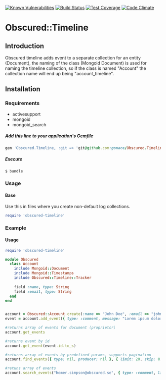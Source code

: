 <a href="https://snyk.io/test/github/gonace/obscured.timeline"><img src="https://snyk.io/test/github/gonace/obscured.timeline/badge.svg" alt="Known Vulnerabilities" data-canonical-src="https://snyk.io/test/github/gonace/obscured.timeline" style="max-width:100%;"></a>
[![Build Status](https://travis-ci.org/gonace/Obscured.Timeline.svg?branch=master)](https://travis-ci.org/gonace/Obscured.Timeline)
[![Test Coverage](https://codeclimate.com/github/gonace/Obscured.Timeline/badges/coverage.svg)](https://codeclimate.com/github/gonace/Obscured.Timeline)
[![Code Climate](https://codeclimate.com/github/gonace/Obscured.Timeline/badges/gpa.svg)](https://codeclimate.com/github/gonace/Obscured.Timeline)

# Obscured::Timeline
## Introduction
Obscured timeline adds event to a separate collection for an entity (Document), the naming of the class (Mongoid Document) is used for naming the timeline collection, so if the class is named "Account" the collection name will end up being "account_timeline".

## Installation
### Requirements
- activesupport
- mongoid
- mongoid_search

##### Add this line to your application's Gemfile
```ruby
gem 'Obscured.Timeline, :git => 'git@github.com:gonace/Obscured.Timeline.git', :branch => 'master'
```

##### Execute
```
$ bundle
```

### Usage
#### Base
Use this in files where you create non-default log collections.
```ruby
require 'obscured-timeline'
```


### Example
#### Usage
```ruby
require 'obscured-timeline'

module Obscured
  class Account
    include Mongoid::Document
    include Mongoid::Timestamps
    include Obscured::Timeline::Tracker
    
    field :name, type: String
    field :email, type: String
  end
end


account = Obscured::Account.create(:name => "John Doe", :email => "john.doe@obscured.se")
event = account.add_event({ type: :comment, message: "Lorem ipsum dolor sit amet?", producer: "homer.simpson@obscured.se" })

#returns array of events for document (proprietor)
account.get_events 

#returns event by id
account.get_event(event.id.to_s)

#returns array of events by predefined params, supports pagination
account.find_events({ type: nil, producer: nil }, { limit: 20, skip: 0, order: :created_at.desc, only: [:id, :type, :message, :producer, :created_at, :updated_at, :proprietor] })

#retuns array of events
account.search_events("homer.simpson@obscured.se", { type: :comment, limit: 20, skip: 0, order: :created_at.desc }) 
```